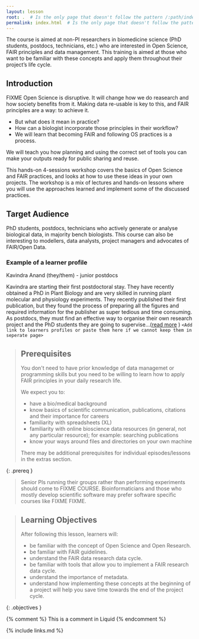 ```yaml
---
layout: lesson
root: .  # Is the only page that doesn't follow the pattern /:path/index.html
permalink: index.html  # Is the only page that doesn't follow the pattern /:path/index.html
---
```


The course is aimed at non-PI researchers in biomedicine science (PhD students, postdocs, technicians, etc.) who are interested in Open Science, FAIR principles and data management. This training is aimed at those who want to be familiar with these concepts and apply them throughout their project’s life cycle. 

## Introduction
FIXME Open Science is disruptive. It will change how we do reasearch and how society benefits from it. Making data re-usable is key to this, and FAIR principles are a way: to achieve it.
* But what does it mean in practice?
* How can a biologist incorporate those principles in their workflow?
* We will learn that becoming FAIR and following OS practices is a process.

We will teach you how planning and using the correct set of tools you can make your outputs ready for public sharing and reuse. 

This hands-on 4-sessions workshop covers the basics of Open Science and FAIR practices,
and looks at how to use these ideas in your own projects. The workshop is a mix of lectures
and hands-on lessons where you will use the approaches learned and implement some of the discussed practices. 

## Target Audience

PhD students, postdocs, technicians who actively generate or analyse biological data, in majority bench biologists. 
This course can also be interesting to modellers, data analysts, project managers and advocates of FAIR/Open Data.

### Example of a learner profile

Kavindra Anand (they/them) - junior postdocs 

Kavindra are starting their first postdoctoral stay. They have recently obtained a PhD in Plant Biology and are very skilled in running plant molecular and physiology experiments. They recently published their first publication, but they found the process of preparing all the figures and required information for the publisher as super tedious and time consuming. As postdocs, they must find an effective way to organise their own research project and the PhD students they are going to supervise...([read more](./learners) ) 
`<Add link to learners profiles or paste them here if we cannot keep them in seperate page>`
  
> ## Prerequisites
>
> You don't need to have prior knowledge of data managemet or programming skills but you need to be willing to learn how to apply FAIR principles
> in your daily research life.
> 
> We expect you to:
> * have a bio/medical background
> * know basics of scientific communication, publications, citations and their importance for careers
> * familiarity with spreadsheets (XL)
> * familiarity with online bioscience data resources (in general, not any particular resource); for example: searching publications
> * know your ways around files and directories on your own machine 
> 
> There may be additional prerequisites for individual episodes/lessons in the extras section.
> 
{: .prereq }

> Senior PIs running their groups rather than performing experiments should come to FIXME COURSE. 
> Bioinformaticians and those who mostly develop scientific software may prefer software specific courses like FIXME FIXME.
  
> ## Learning Objectives
>
> After following this lesson, learners will:
>
> * be familiar with the concept of Open Science and Open Research. 
> * be familiar with FAIR guidelines. 
> * understand the FAIR data research data cycle. 
> * be familiar with tools that allow you to implement a FAIR research data cycle. 
> * understand the importance of metadata. 
> * understand how implementing these concepts at the beginning of a project will help you save time towards the end of the project cycle. 
>
{: .objectives }


<!-- this is an html comment -->
{% comment %} This is a comment in Liquid {% endcomment %}


{% include links.md %}
